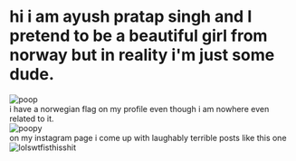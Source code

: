 # hi i am ayush pratap singh and I pretend to be a beautiful girl from norway but in reality i'm just some dude.                 
![poop](https://pbs.twimg.com/media/DKkIAP5U8AA1XrU.jpg "this is who I pretend to be")           
i have a norwegian flag on my profile even though i am nowhere even related to it.        
![poopy](https://i.imgur.com/OBJkpd4.png "eats poop")           
on my instagram page i come up with laughably terrible posts like this one                                  
![lolswtfisthisshit](https://i.imgur.com/ly67sb0.png "haha what a retardd")          
